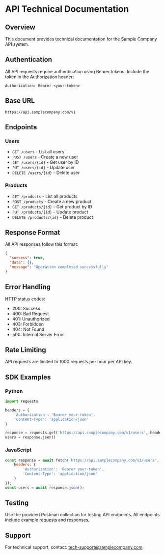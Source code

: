 # API Technical Documentation

## Overview
This document provides technical documentation for the Sample Company API system.

## Authentication
All API requests require authentication using Bearer tokens.
Include the token in the Authorization header:
```
Authorization: Bearer <your-token>
```

## Base URL
```
https://api.samplecompany.com/v1
```

## Endpoints

### Users
- `GET /users` - List all users
- `POST /users` - Create a new user
- `GET /users/{id}` - Get user by ID
- `PUT /users/{id}` - Update user
- `DELETE /users/{id}` - Delete user

### Products
- `GET /products` - List all products
- `POST /products` - Create a new product
- `GET /products/{id}` - Get product by ID
- `PUT /products/{id}` - Update product
- `DELETE /products/{id}` - Delete product

## Response Format
All API responses follow this format:
```json
{
  "success": true,
  "data": {},
  "message": "Operation completed successfully"
}
```

## Error Handling
HTTP status codes:
- 200: Success
- 400: Bad Request
- 401: Unauthorized
- 403: Forbidden
- 404: Not Found
- 500: Internal Server Error

## Rate Limiting
API requests are limited to 1000 requests per hour per API key.

## SDK Examples

### Python
```python
import requests

headers = {
    'Authorization': 'Bearer your-token',
    'Content-Type': 'application/json'
}

response = requests.get('https://api.samplecompany.com/v1/users', headers=headers)
users = response.json()
```

### JavaScript
```javascript
const response = await fetch('https://api.samplecompany.com/v1/users', {
    headers: {
        'Authorization': 'Bearer your-token',
        'Content-Type': 'application/json'
    }
});
const users = await response.json();
```

## Testing
Use the provided Postman collection for testing API endpoints.
All endpoints include example requests and responses.

## Support
For technical support, contact: tech-support@samplecompany.com
